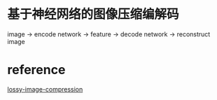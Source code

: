 # 基于神经网络的图像压缩编解码
image -> encode network -> feature -> decode network -> reconstruct image


# reference
[lossy-image-compression](https://github.com/abskj/lossy-image-compression)
